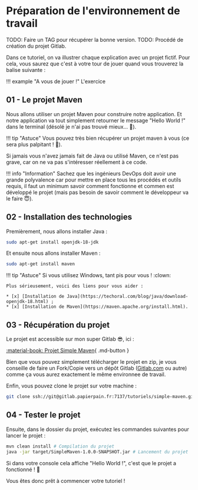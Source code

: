 # Préparation de l'environnement de travail

TODO: Faire un TAG pour récupérer la bonne version.
TODO: Procédé de création du projet Gitlab.

Dans ce tutoriel, on va illustrer chaque explication avec un projet fictif. Pour cela, vous saurez que c'est à votre tour de jouer quand vous trouverez la balise suivante :

!!! example "A vous de jouer !"
    L'exercice

## 01 - Le projet Maven

Nous allons utiliser un projet Maven pour construire notre application. Et notre application va tout simplement retourner le message "Hello World !" dans le terminal (désolé je n'ai pas trouvé mieux... :eyes:).

!!! tip "Astuce"
    Vous pouvez très bien récupérer un projet maven à vous (ce sera plus palpitant ! :tada:).

Si jamais vous n'avez jamais fait de Java ou utilisé Maven, ce n'est pas grave, car on ne va pas s'intéresser réellement à ce code.

!!! info "Information"
    Sachez que les ingénieurs DevOps doit avoir une grande polyvalence car pour mettre en place tous les procédés et outils requis, il faut un minimum savoir comment fonctionne et commen est développé le projet (mais pas besoin de savoir comment le développeur va le faire :innocent:).

## 02 - Installation des technologies

Premièrement, nous allons installer Java :

```bash
sudo apt-get install openjdk-18-jdk
```

Et ensuite nous allons installer Maven :

```bash
sudo apt-get install maven
```

!!! tip "Astuce"
    Si vous utilisez Windows, tant pis pour vous ! :clown:

    Plus sérieusement, voici des liens pour vous aider :

    * [x] [Installation de Java](https://techoral.com/blog/java/download-openjdk-18.html) ;
    * [x] [Installation de Maven](https://maven.apache.org/install.html).

## 03 - Récupération du projet

Le projet est accessible sur mon super Gitlab :sunglasses:, ici :

[:material-book: Projet Simple Maven](https://gitlab.papierpain.fr/tutoriels/simple-maven/){ .md-button }

Bien que vous pouvez simplement télécharger le projet en zip, je vous conseille de faire un Fork/Copie vers un dépôt Gitlab ([Gitlab.com](https://gitlab.com/users/sign_in) ou autre) comme ça vous aurez exactement le même environnee de travail.

Enfin, vous pouvez clone le projet sur votre machine :

```bash
git clone ssh://git@gitlab.papierpain.fr:7137/tutoriels/simple-maven.git # Exemple de clone en SSH
```

## 04 - Tester le projet

Ensuite, dans le dossier du projet, exécutez les commandes suivantes pour lancer le projet :

```bash
mvn clean install # Compilation du projet
java -jar target/SimpleMaven-1.0.0-SNAPSHOT.jar # Lancement du projet
```

Si dans votre console cela affiche "Hello World !", c'est que le projet a fonctionné ! :tada:

Vous êtes donc prêt à commencer votre tutoriel !
